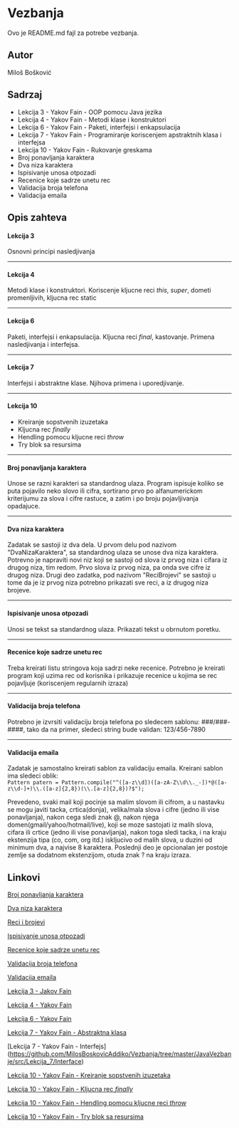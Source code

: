 # Vezbanja

Ovo je README.md fajl za potrebe vezbanja.

## Autor

Miloš Bošković 

## Sadrzaj

* Lekcija 3 - Yakov Fain - OOP pomocu Java jezika
* Lekcija 4 - Yakov Fain - Metodi klase i konstruktori
* Lekcija 6 - Yakov Fain - Paketi, interfejsi i enkapsulacija
* Lekcija 7 - Yakov Fain - Programiranje koriscenjem apstraktnih klasa i interfejsa
* Lekcija 10 - Yakov Fain - Rukovanje greskama
* Broj ponavljanja karaktera
* Dva niza karaktera
* Ispisivanje unosa otpozadi
* Recenice koje sadrze unetu rec
* Validacija broja telefona
* Validacija emaila

## Opis zahteva

#### Lekcija 3 
Osnovni principi nasledjivanja

---

#### Lekcija 4 
Metodi klase i konstruktori. Koriscenje kljucne reci *this*, *super*, dometi promenljivih, kljucna rec static

---

#### Lekcija 6
Paketi, interfejsi i enkapsulacija. Kljucna reci *final*, kastovanje. Primena nasledjivanja i interfejsa. 
 
---

#### Lekcija 7
Interfejsi i abstraktne klase. Njihova primena i uporedjivanje.

---

#### Lekcija 10
* Kreiranje sopstvenih izuzetaka
* Kljucna rec *finally*
* Hendling pomocu kljucne reci *throw*
* Try blok sa resursima

---

#### Broj ponavljanja karaktera
Unose se razni karakteri sa standardnog ulaza. Program ispisuje koliko se puta pojavilo neko slovo ili cifra, sortirano prvo po alfanumerickom kriterijumu za slova i cifre rastuce, a zatim i po broju pojavljivanja opadajuce.

---

#### Dva niza karaktera
Zadatak se sastoji iz dva dela. U prvom delu pod nazivom "DvaNizaKaraktera", sa standardnog ulaza se unose dva niza karaktera. Potrevno je napraviti novi niz koji se sastoji od slova iz prvog niza i cifara iz drugog niza, tim redom. Prvo slova iz prvog niza, pa onda sve cifre iz drugog niza. Drugi deo zadatka, pod nazivom "ReciBrojevi" se sastoji u tome da je iz prvog niza potrebno prikazati sve reci, a iz drugog niza brojeve.

---

#### Ispisivanje unosa otpozadi
Unosi se tekst sa standardnog ulaza. Prikazati tekst u obrnutom poretku.

---

#### Recenice koje sadrze unetu rec
Treba kreirati listu stringova koja sadrzi neke recenice. Potrebno je kreirati program koji uzima rec od korisnika i prikazuje recenice u kojima se rec pojavljuje (koriscenjem regularnih izraza)

---

#### Validacija broja telefona
Potrebno je izvrsiti validaciju broja telefona po sledecem sablonu: ###/###-####, tako da na primer, sledeci string bude validan: 123/456-7890

---

#### Validacija emaila
Zadatak je samostalno kreirati sablon za validaciju emaila. Kreirani sablon ima sledeci oblik:  
`Pattern patern = Pattern.compile("^([a-z\\d])([a-zA-Z\\d\\._-])*@([a-z\\d-]+)\\.([a-z]{2,8})(\\.[a-z]{2,8})?$");`

Prevedeno, svaki mail koji pocinje sa malim slovom ili cifrom, a u nastavku se mogu javiti tacka, crtica(donja), velika/mala slova i cifre (jedno ili vise ponavljanja), nakon cega sledi znak @, nakon njega domen(gmail/yahoo/hotmail/live), koji se moze sastojati iz malih slova, cifara ili crtice (jedno ili vise ponavljanja), nakon toga sledi tacka, i na kraju ekstenzija tipa (co, com, org itd.) iskljucivo od malih slova, u duzini od minimum dva, a najvise 8 karaktera. Poslednji deo je opcionalan jer postoje zemlje sa dodatnom ekstenzijom, otuda znak ? na kraju izraza.

## Linkovi

[Broj ponavljanja karaktera](https://github.com/MilosBoskovicAddiko/Vezbanja/tree/master/JavaVezbanje/src/BrojPonavljanjaKaraktera)

[Dva niza karaktera](https://github.com/MilosBoskovicAddiko/Vezbanja/tree/master/JavaVezbanje/src/DvaNizaKaraktera)

[Reci i brojevi](https://github.com/MilosBoskovicAddiko/Vezbanja/tree/master/JavaVezbanje/src/DvaNizaKaraktera)

[Ispisivanje unosa otpozadi](https://github.com/MilosBoskovicAddiko/Vezbanja/tree/master/JavaVezbanje/src/IspisivanjeUnosaOtpozadi)

[Recenice koje sadrze unetu rec](https://github.com/MilosBoskovicAddiko/Vezbanja/tree/master/JavaVezbanje/src/JavaRegexPatterni/ReceniceKojeSadrzeUnetuRec)

[Validacija broja telefona](https://github.com/MilosBoskovicAddiko/Vezbanja/tree/master/JavaVezbanje/src/JavaRegexPatterni/ValidacijaBrojaTelefona)

[Validacija emaila](https://github.com/MilosBoskovicAddiko/Vezbanja/tree/master/JavaVezbanje/src/JavaRegexPatterni/ValidacijaEmaila)

[Lekcija 3 - Jakov Fain](https://github.com/MilosBoskovicAddiko/Vezbanja/tree/master/JavaVezbanje/src/Lekcija_3)

[Lekcija 4 - Yakov Fain](https://github.com/MilosBoskovicAddiko/Vezbanja/tree/master/JavaVezbanje/src/Lekcija_4)

[Lekcija 6 - Yakov Fain](https://github.com/MilosBoskovicAddiko/Vezbanja/tree/master/JavaVezbanje/src/Lekcija_6)

[Lekcija 7 - Yakov Fain - Abstraktna klasa](https://github.com/MilosBoskovicAddiko/Vezbanja/tree/master/JavaVezbanje/src/Lekcija_7/AbstractClass)

[Lekcija 7 - Yakov Fain - Interfejs]
(https://github.com/MilosBoskovicAddiko/Vezbanja/tree/master/JavaVezbanje/src/Lekcija_7/Interface)

[Lekcija 10 - Yakov Fain - Kreiranje sopstvenih izuzetaka](https://github.com/MilosBoskovicAddiko/Vezbanja/tree/master/JavaVezbanje/src/Lekcija_10/CreationOwnException)

[Lekcija 10 - Yakov Fain - Kljucna rec *finally*](https://github.com/MilosBoskovicAddiko/Vezbanja/tree/master/JavaVezbanje/src/Lekcija_10/FinallyClasuse)

[Lekcija 10 - Yakov Fain - Hendling pomocu kljucne reci *throw*](https://github.com/MilosBoskovicAddiko/Vezbanja/tree/master/JavaVezbanje/src/Lekcija_10/HandlingWithThrow)

[Lekcija 10 - Yakov Fain - Try blok sa resursima](https://github.com/MilosBoskovicAddiko/Vezbanja/tree/master/JavaVezbanje/src/Lekcija_10/TryWithResources)
